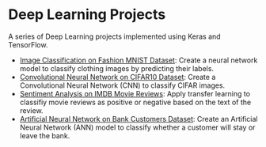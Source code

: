 # Deep Learning Projects
A series of Deep Learning projects implemented using Keras and TensorFlow.
- [Image Classification on Fashion MNIST Dataset](https://nbviewer.jupyter.org/github/richardcsuwandi/dl-projects/blob/master/Image%20Classification%20on%20Fashion%20MNIST%20Dataset.ipynb): Create a neural network model to classify clothing images by predicting their labels.
- [Convolutional Neural Network on CIFAR10 Dataset](https://nbviewer.jupyter.org/github/richardcsuwandi/dl-projects/blob/master/Convolutional%20Neural%20Network%20on%20CIFAR10%20Dataset.ipynb): Create a Convolutional Neural Network (CNN) to classify CIFAR images.
- [Sentiment Analysis on IMDB Movie Reviews](https://nbviewer.jupyter.org/github/richardcsuwandi/dl-projects/blob/master/Sentiment%20Analysis%20on%20IMDB%20Movie%20Reviews.ipynb?1): 
Apply transfer learning to classifiy movie reviews as positive or negative based on the text of the review.
- [Artificial Neural Network on Bank Customers Dataset](https://nbviewer.jupyter.org/github/richardcsuwandi/dl-projects/blob/master/Artificial%20Neural%20Network%20on%20Bank%20Customers%20Dataset.ipynb): Create an Artificial Neural Network (ANN) model to classify whether a customer will stay or leave the bank.
